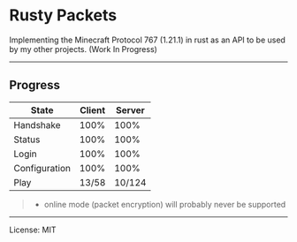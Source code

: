 # Rusty Packets

Implementing the Minecraft Protocol 767 (1.21.1) in rust as an API to be used by my other projects. (Work In Progress)

---

## Progress

| State | Client | Server |
| --- | --- | --- |
| Handshake | 100% | 100% |
| Status | 100% | 100% |
| Login | 100% | 100% |
| Configuration | 100% | 100% |
| Play | 13/58 | 10/124 |

> * online mode (packet encryption) will probably never be supported

---
License: MIT
